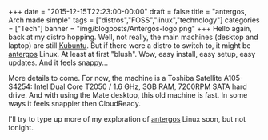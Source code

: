 +++
date = "2015-12-15T22:23:00-00:00"
draft = false
title = "antergos, Arch made simple"
tags = ["distros","FOSS","linux","technology"]
categories = ["Tech"]
banner = "img/blogposts/Antergos-logo.png"
+++
Hello again, back at my distro hopping.  Well, not really, the main machines (desktop and laptop) are still <a href = "http://www.kubuntu.org/" target="blank">Kubuntu</a>.  But if there were a distro to switch to, it might be <a href = "https://antergos.com/" target="blank">antergos</a> Linux.  At least at first "blush".  Wow, easy install, easy setup, easy updates.  And it feels snappy...

More details to come.  For now, the machine is a Toshiba Satellite A105-S4254:  Intel Dual Core T2050 / 1.6 GHz, 3GB RAM, 7200RPM SATA hard drive.  And with using the Mate desktop, this old machine is fast.  In some ways it feels snappier then CloudReady.

I'll try to type up more of my exploration of <a href = "https://antergos.com/" target="blank">antergos</a> Linux soon, but not tonight.
